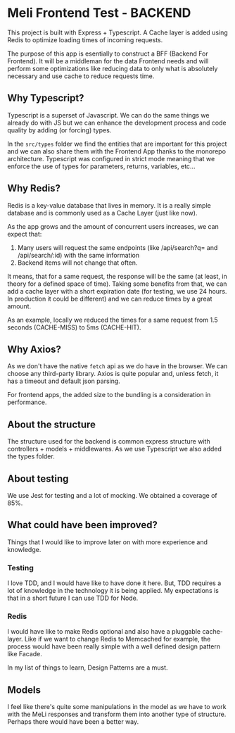 # Meli Frontend Test - BACKEND

This project is built with Express + Typescript. A Cache layer is added using Redis to optimize loading times of incoming requests.

The purpose of this app is esentially to construct a BFF (Backend For Frontend). It will be a middleman for the data Frontend needs and will perform some optimizations like reducing data to only what is absolutely necessary and use cache to reduce requests time.

## Why Typescript?

Typescript is a superset of Javascript. We can do the same things we already do with JS but we can enhance the development process and code quality by adding (or forcing) types.

In the `src/types` folder we find the entities that are important for this project and we can also share them with the Frontend App thanks to the monorepo architecture.
Typescript was configured in strict mode meaning that we enforce the use of types for parameters, returns, variables, etc...

## Why Redis?

Redis is a key-value database that lives in memory. It is a really simple database and is commonly used as a Cache Layer (just like now).

As the app grows and the amount of concurrent users increases, we can expect that:

1. Many users will request the same endpoints (like /api/search?q= and /api/search/:id) with the same information
2. Backend items will not change that often.

It means, that for a same request, the response will be the same (at least, in theory for a defined space of time).
Taking some benefits from that, we can add a cache layer with a short expiration date (for testing, we use 24 hours. In production it could be different) and we can reduce times by a great amount.

As an example, locally we reduced the times for a same request from 1.5 seconds (CACHE-MISS) to 5ms (CACHE-HIT).

## Why Axios?

As we don't have the native `fetch` api as we do have in the browser. We can choose any third-party library. Axios is quite popular and, unless fetch, it has a timeout and default json parsing.

For frontend apps, the added size to the bundling is a consideration in performance.

## About the structure

The structure used for the backend is common express structure with controllers + models + middlewares. As we use Typescript we also added the types folder.

## About testing

We use Jest for testing and a lot of mocking. We obtained a coverage of 85%.

## What could have been improved?

Things that I would like to improve later on with more experience and knowledge.

### Testing

I love TDD, and I would have like to have done it here. But, TDD requires a lot of knowledge in the technology it is being applied.
My expectations is that in a short future I can use TDD for Node.

### Redis

I would have like to make Redis optional and also have a pluggable cache-layer. Like if we want to change Redis to Memcached for example, the process would have been really simple with a well defined design pattern like Facade.

In my list of things to learn, Design Patterns are a must.

## Models

I feel like there's quite some manipulations in the model as we have to work with the MeLi responses and transform them into another type of structure. Perhaps there would have been a better way.